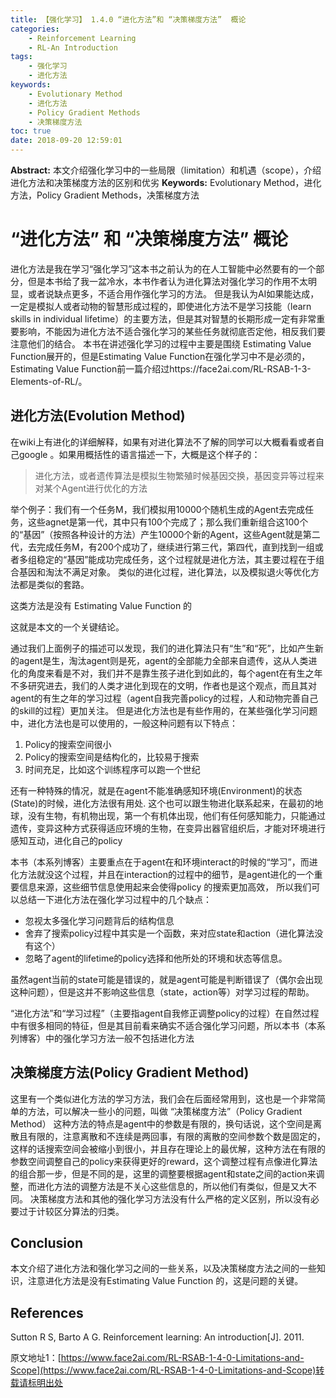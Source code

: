 ```yaml
---
title: 【强化学习】 1.4.0 “进化方法”和 “决策梯度方法”  概论
categories:
    - Reinforcement Learning
    - RL-An Introduction
tags:
    - 强化学习
    - 进化方法
keywords:
    - Evolutionary Method
    - 进化方法
    - Policy Gradient Methods
    - 决策梯度方法
toc: true
date: 2018-09-20 12:59:01
---
```


**Abstract:**  本文介绍强化学习中的一些局限（limitation）和机遇（scope），介绍进化方法和决策梯度方法的区别和优劣
**Keywords:** Evolutionary Method，进化方法，Policy Gradient Methods，决策梯度方法


<!--more-->



# “进化方法” 和 “决策梯度方法” 概论
进化方法是我在学习“强化学习”这本书之前认为的在人工智能中必然要有的一个部分，但是本书给了我一盆冷水，本书作者认为进化算法对强化学习的作用不太明显，或者说缺点更多，不适合用作强化学习的方法。
但是我认为AI如果能达成，一定是模拟人或者动物的智慧形成过程的，即使进化方法不是学习技能（learn skills in individual lifetime）的主要方法，但是其对智慧的长期形成一定有非常重要影响，不能因为进化方法不适合强化学习的某些任务就彻底否定他，相反我们要注意他们的结合。
本书在讲述强化学习的过程中主要是围绕 Estimating Value Function展开的，但是Estimating Value Function在强化学习中不是必须的，Estimating Value Function前一篇介绍过https://face2ai.com/RL-RSAB-1-3-Elements-of-RL/。

## 进化方法(Evolution Method)

在wiki上有进化的详细解释，如果有对进化算法不了解的同学可以大概看看或者自己google 。如果用概括性的语言描述一下，大概是这个样子的：

> 进化方法，或者遗传算法是模拟生物繁殖时候基因交换，基因变异等过程来对某个Agent进行优化的方法

举个例子：我们有一个任务M，我们模拟用10000个随机生成的Agent去完成任务，这些agnet是第一代，其中只有100个完成了；那么我们重新组合这100个的“基因”（按照各种设计的方法）产生10000个新的Agent，这些Agent就是第二代，去完成任务M，有200个成功了，继续进行第三代，第四代，直到找到一组或者多组稳定的“基因”能成功完成任务，这个过程就是进化方法，其主要过程在于组合基因和淘汰不满足对象。
类似的进化过程，进化算法，以及模拟退火等优化方法都是类似的套路。

这类方法是没有 Estimating Value Function 的

这就是本文的一个关键结论。

通过我们上面例子的描述可以发现，我们的进化算法只有“生”和“死”，比如产生新的agent是生，淘汰agent则是死，agent的全部能力全部来自遗传，这从人类进化的角度来看是不对，我们并不是靠生孩子进化到如此的，每个agent在有生之年不多研究进去，我们的人类才进化到现在的文明，作者也是这个观点，而且其对agent的有生之年的学习过程（agent自我完善policy的过程，人和动物完善自己的skill的过程）更加关注。
但是进化方法也是有些作用的，在某些强化学习问题中，进化方法也是可以使用的，一般这种问题有以下特点：

1. Policy的搜索空间很小
2. Policy的搜索空间是结构化的，比较易于搜索
3. 时间充足，比如这个训练程序可以跑一个世纪


还有一种特殊的情况，就是在agent不能准确感知环境(Environment)的状态(State)的时候，进化方法很有用处.
这个也可以跟生物进化联系起来，在最初的地球，没有生物，有机物出现，第一个有机体出现，他们有任何感知能力，只能通过遗传，变异这种方式获得适应环境的生物，在变异出器官组织后，才能对环境进行感知互动，进化自己的policy

本书（本系列博客）主要重点在于agent在和环境interact的时候的“学习”，而进化方法就没这个过程，并且在interaction的过程中的细节，是agent进化的一个重要信息来源，这些细节信息使用起来会使得policy 的搜索更加高效，
所以我们可以总结一下进化方法在强化学习过程中的几个缺点：

- 忽视太多强化学习问题背后的结构信息
- 舍弃了搜索policy过程中其实是一个函数，来对应state和action（进化算法没有这个）
- 忽略了agent的lifetime的policy选择和他所处的环境和状态等信息。


虽然agent当前的state可能是错误的，就是agent可能是判断错误了（偶尔会出现这种问题），但是这并不影响这些信息（state，action等）对学习过程的帮助。

“进化方法”和“学习过程”（主要指agent自我修正调整policy的过程）在自然过程中有很多相同的特征，但是其目前看来确实不适合强化学习问题，所以本书（本系列博客）中的强化学习方法一般不包括进化方法

## 决策梯度方法(Policy Gradient Method)

这里有一个类似进化方法的学习方法，我们会在后面经常用到，这也是一个非常简单的方法，可以解决一些小的问题，叫做 “决策梯度方法”（Policy Gradient Method）
这种方法的特点是agent中的参数是有限的，换句话说，这个空间是离散且有限的，注意离散和不连续是两回事，有限的离散的空间参数个数是固定的，这样的话搜索空间会被缩小到很小，并且存在理论上的最优解，这种方法在有限的参数空间调整自己的policy来获得更好的reward，这个调整过程有点像进化算法的组合那一步，但是不同的是，这里的调整要根据agent和state之间的action来调整，而进化方法的调整方法是不关心这些信息的，所以他们有类似，但是又大不同。
决策梯度方法和其他的强化学习方法没有什么严格的定义区别，所以没有必要过于计较区分算法的归类。

## Conclusion

本文介绍了进化方法和强化学习之间的一些关系，以及决策梯度方法之间的一些知识，注意进化方法是没有Estimating Value Function 的，这是问题的关键。

## References

Sutton R S, Barto A G. Reinforcement learning: An introduction[J]. 2011.





原文地址1：[https://www.face2ai.com/RL-RSAB-1-4-0-Limitations-and-Scope](https://www.face2ai.com/RL-RSAB-1-4-0-Limitations-and-Scope)转载请标明出处
